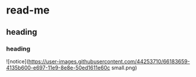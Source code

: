 # read-me

## heading

### heading
![notice](https://user-images.githubusercontent.com/44253710/66183659-4135b600-e697-11e9-8e8e-50ed1611e60c small.png)

